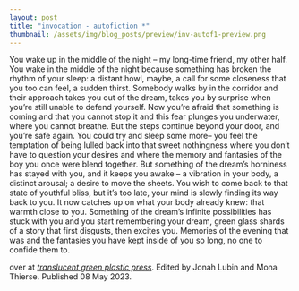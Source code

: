 ```yaml
---
layout: post
title: "invocation - autofiction *"
thumbnail: /assets/img/blog_posts/preview/inv-autof1-preview.png
---
```


You wake up in the middle of the night – my long-time friend, my other half. You wake in the middle of the night because something has broken the rhythm of your sleep: a distant howl, maybe, a call for some closeness that you too can feel, a sudden thirst. Somebody walks by in the corridor and their approach takes you out of the dream, takes you by surprise when you’re still unable to defend yourself. Now you’re afraid that something is coming and that you cannot stop it and this fear plunges you underwater, where you cannot breathe. But the steps continue beyond your door, and you’re safe again. You could try and sleep some more– you feel the temptation of being lulled back into that sweet nothingness where you don’t have to question your desires and where the memory and fantasies of the boy you once were blend together. But something of the dream’s horniness has stayed with you, and it keeps you awake – a vibration in your body, a distinct arousal; a desire to move the sheets. You wish to come back to that state of youthful bliss, but it’s too late, your mind is slowly finding its way back to you. It now catches up on what your body already knew: that warmth close to you. Something of the dream’s infinite possibilities has stuck with you and you start remembering your dream, green glass shards of a story that first disgusts, then excites you. Memories of the evening that was and the fantasies you have kept inside of you so long, no one to confide them to.

over at [_translucent green plastic press_](https://translucentgreenplasticpress.com/invocation-autofiction-1/). Edited by Jonah Lubin and Mona Thierse. Published 08 May 2023.
